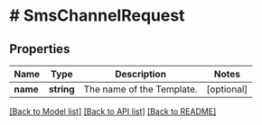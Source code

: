 # # SmsChannelRequest

## Properties

Name | Type | Description | Notes
------------ | ------------- | ------------- | -------------
**name** | **string** | The name of the Template. | [optional]

[[Back to Model list]](../../README.md#models) [[Back to API list]](../../README.md#endpoints) [[Back to README]](../../README.md)
